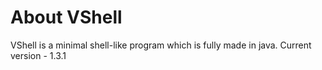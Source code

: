 # About VShell
VShell is a minimal shell-like program which is fully made in java.
Current version - 1.3.1
